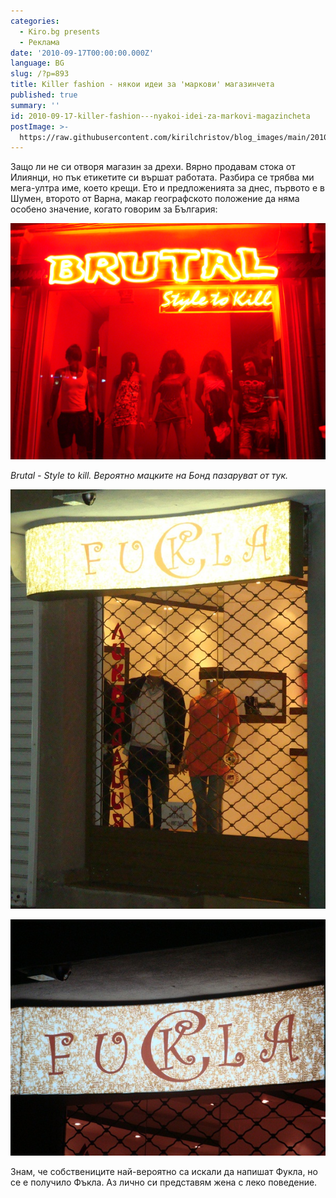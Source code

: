 ```yaml
---
categories:
  - Kiro.bg presents
  - Реклама
date: '2010-09-17T00:00:00.000Z'
language: BG
slug: /?p=893
title: Killer fashion - някои идеи за 'маркови' магазинчета
published: true
summary: ''
id: 2010-09-17-killer-fashion---nyakoi-idei-za-markovi-magazincheta
postImage: >-
  https://raw.githubusercontent.com/kirilchristov/blog_images/main/2010/09/Picture-098.jpg
---
```


Защо ли не си отворя магазин за дрехи. Вярно продавам стока от Илиянци, но пък етикетите си вършат работата. Разбира се трябва ми мега-ултра име, което крещи. Ето и предложенията за днес, първото е в Шумен, второто от Варна, макар географското положение да няма особено значение, когато говорим за България:

![](https://raw.githubusercontent.com/kirilchristov/blog_images/main/2010/09/Picture-098.jpg)

_Brutal - Style to kill. Вероятно мацките на Бонд пазаруват от тук._

![](https://raw.githubusercontent.com/kirilchristov/blog_images/main/2010/09/Picture-393.jpg)

![](https://raw.githubusercontent.com/kirilchristov/blog_images/main/2010/09/Picture-251.jpg)

Знам, че собствениците най-вероятно са искали да напишат Фукла, но се е получило Фъкла. Аз лично си представям жена с леко поведение.
